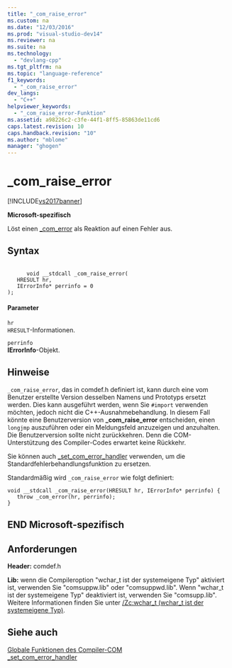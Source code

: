 ```yaml
---
title: "_com_raise_error"
ms.custom: na
ms.date: "12/03/2016"
ms.prod: "visual-studio-dev14"
ms.reviewer: na
ms.suite: na
ms.technology: 
  - "devlang-cpp"
ms.tgt_pltfrm: na
ms.topic: "language-reference"
f1_keywords: 
  - "_com_raise_error"
dev_langs: 
  - "C++"
helpviewer_keywords: 
  - "_com_raise_error-Funktion"
ms.assetid: a98226c2-c3fe-44f1-8ff5-85863de11cd6
caps.latest.revision: 10
caps.handback.revision: "10"
ms.author: "mblome"
manager: "ghogen"
---
```

# _com_raise_error
[!INCLUDE[vs2017banner](../assembler/inline/includes/vs2017banner.md)]

**Microsoft\-spezifisch**  
  
 Löst einen [\_com\_error](../cpp/com-error-class.md) als Reaktion auf einen Fehler aus.  
  
## Syntax  
  
```  
  
      void __stdcall _com_raise_error(  
   HRESULT hr,  
   IErrorInfo* perrinfo = 0  
);  
```  
  
#### Parameter  
 `hr`  
 `HRESULT`\-Informationen.  
  
 `perrinfo`  
 **IErrorInfo**\-Objekt.  
  
## Hinweise  
 `_com_raise_error`, das in comdef.h definiert ist, kann durch eine vom Benutzer erstellte Version desselben Namens und Prototyps ersetzt werden.  Dies kann ausgeführt werden, wenn Sie `#import` verwenden möchten, jedoch nicht die C\+\+\-Ausnahmebehandlung.  In diesem Fall könnte eine Benutzerversion von **\_com\_raise\_error** entscheiden, einen `longjmp` auszuführen oder ein Meldungsfeld anzuzeigen und anzuhalten.  Die Benutzerversion sollte nicht zurückkehren. Denn die COM\-Unterstützung des Compiler\-Codes erwartet keine Rückkehr.  
  
 Sie können auch [\_set\_com\_error\_handler](../cpp/set-com-error-handler.md) verwenden, um die Standardfehlerbehandlungsfunktion zu ersetzen.  
  
 Standardmäßig wird `_com_raise_error` wie folgt definiert:  
  
```  
void __stdcall _com_raise_error(HRESULT hr, IErrorInfo* perrinfo) {  
   throw _com_error(hr, perrinfo);  
}  
```  
  
## END Microsoft\-spezifisch  
  
## Anforderungen  
 **Header:** comdef.h  
  
 **Lib:** wenn die Compileroption "wchar\_t ist der systemeigene Typ" aktiviert ist, verwenden Sie "comsuppw.lib" oder "comsuppwd.lib".  Wenn "wchar\_t ist der systemeigene Typ" deaktiviert ist, verwenden Sie "comsupp.lib".  Weitere Informationen finden Sie unter [\/Zc:wchar\_t \(wchar\_t ist der systemeigene Typ\)](../build/reference/zc-wchar-t-wchar-t-is-native-type.md).  
  
## Siehe auch  
 [Globale Funktionen des Compiler\-COM](../cpp/compiler-com-global-functions.md)   
 [\_set\_com\_error\_handler](../cpp/set-com-error-handler.md)
